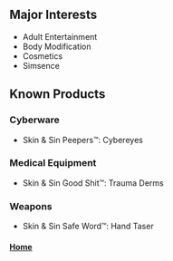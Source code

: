 ## Major Interests
- Adult Entertainment
- Body Modification
- Cosmetics
- Simsence

## Known Products
### Cyberware
- Skin & Sin Peepers™: Cybereyes
### Medical Equipment
- Skin & Sin Good Shit™: Trauma Derms
### Weapons
- Skin & Sin Safe Word™: Hand Taser

#### [Home](Corporations.md)